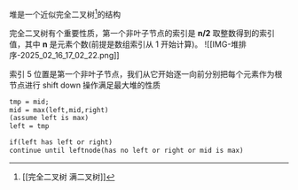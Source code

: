 堆是一个近似完全二叉树[^1]的结构

完全二叉树有个重要性质，第一个非叶子节点的索引是 **n/2** 取整数得到的索引值，其中 **n** 是元素个数(前提是数组索引从 1 开始计算)。
![[IMG-堆排序-2025_02_16_17_02_22.png]]

索引 5 位置是第一个非叶子节点，我们从它开始逐一向前分别把每个元素作为根节点进行 shift down 操作满足最大堆的性质
```txt
tmp = mid; 
mid = max(left,mid,right)
(assume left is max)
left = tmp

if(left has left or right)
continue until leftnode(has no left or right or mid is max)
```





[^1]: [[完全二叉树 满二叉树]]
